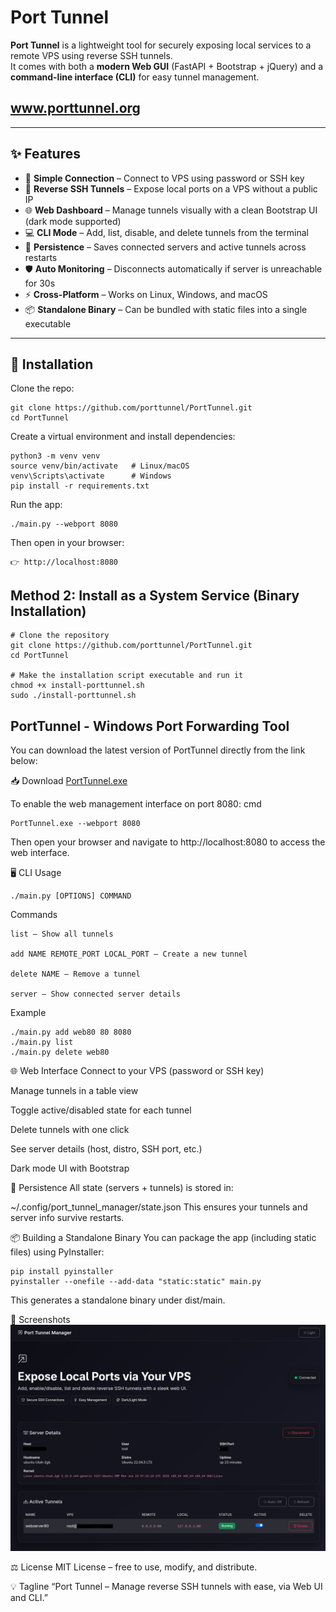 # Port Tunnel

**Port Tunnel** is a lightweight tool for securely exposing local services to a remote VPS using reverse SSH tunnels.  
It comes with both a **modern Web GUI** (FastAPI + Bootstrap + jQuery) and a **command-line interface (CLI)** for easy tunnel management.

## www.porttunnel.org

---

## ✨ Features

- 🔑 **Simple Connection** – Connect to VPS using password or SSH key  
- 🔄 **Reverse SSH Tunnels** – Expose local ports on a VPS without a public IP  
- 🌐 **Web Dashboard** – Manage tunnels visually with a clean Bootstrap UI (dark mode supported)  
- 💻 **CLI Mode** – Add, list, disable, and delete tunnels from the terminal  
- 💾 **Persistence** – Saves connected servers and active tunnels across restarts  
- 🛡 **Auto Monitoring** – Disconnects automatically if server is unreachable for 30s  
- ⚡ **Cross-Platform** – Works on Linux, Windows, and macOS  
- 📦 **Standalone Binary** – Can be bundled with static files into a single executable  

---

## 🚀 Installation

Clone the repo:
```
git clone https://github.com/porttunnel/PortTunnel.git
cd PortTunnel
```
Create a virtual environment and install dependencies:

```
python3 -m venv venv
source venv/bin/activate   # Linux/macOS
venv\Scripts\activate      # Windows
pip install -r requirements.txt
```
Run the app:
```
./main.py --webport 8080
```
Then open in your browser:
```
👉 http://localhost:8080
```



## Method 2: Install as a System Service (Binary Installation)
```
# Clone the repository
git clone https://github.com/porttunnel/PortTunnel.git
cd PortTunnel

# Make the installation script executable and run it
chmod +x install-porttunnel.sh
sudo ./install-porttunnel.sh
```

## PortTunnel - Windows Port Forwarding Tool

You can download the latest version of PortTunnel directly from the link below:

📥 Download <a href="https://github.com/porttunnel/PortTunnel/raw/refs/heads/main/dist/PortTunnel.exe" target="_blank">PortTunnel.exe</a>

To enable the web management interface on port 8080:
cmd

```
PortTunnel.exe --webport 8080
```

Then open your browser and navigate to http://localhost:8080 to access the web interface.

🖥 CLI Usage
```
./main.py [OPTIONS] COMMAND
```
Commands
```
list – Show all tunnels

add NAME REMOTE_PORT LOCAL_PORT – Create a new tunnel

delete NAME – Remove a tunnel

server – Show connected server details
```

Example
```
./main.py add web80 80 8080
./main.py list
./main.py delete web80
```

🌐 Web Interface
Connect to your VPS (password or SSH key)

Manage tunnels in a table view

Toggle active/disabled state for each tunnel

Delete tunnels with one click

See server details (host, distro, SSH port, etc.)

Dark mode UI with Bootstrap

🔧 Persistence
All state (servers + tunnels) is stored in:


~/.config/port_tunnel_manager/state.json
This ensures your tunnels and server info survive restarts.

📦 Building a Standalone Binary
You can package the app (including static files) using PyInstaller:
```
pip install pyinstaller
pyinstaller --onefile --add-data "static:static" main.py
```
This generates a standalone binary under dist/main.

📸 Screenshots
![Preview](preview.jpg)

⚖️ License
MIT License – free to use, modify, and distribute.

💡 Tagline
“Port Tunnel – Manage reverse SSH tunnels with ease, via Web UI and CLI.”



